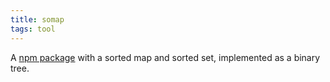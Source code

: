 ```yaml
---
title: somap
tags: tool
---
```

A [npm package](https://www.npmjs.com/package/somap) with a sorted map and sorted set, implemented as a binary tree.
